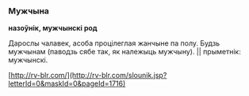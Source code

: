 ### Мужчына
**назоўнік, мужчынскі род**

Дарослы чалавек, асоба процілеглая жанчыне па полу. Будзь мужчынам (паводзь сябе так, як належыць мужчыну). || прыметнік: мужчынскі.

<a rel="author">[http://rv-blr.com/](http://rv-blr.com/slounik.jsp?letterId=0&maskId=0&pageId=1716)</a>
